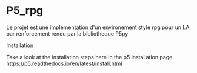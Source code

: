 # P5_rpg
Le projet est une implementation d'un environement style rpg pour un I.A. par renforcement rendu par la bibliotheque P5py



Installation

Take a look at the installation steps here in the p5 installation page
https://p5.readthedocs.io/en/latest/install.html
